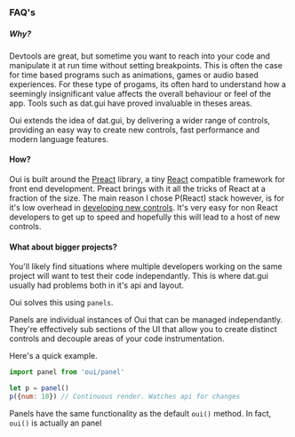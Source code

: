 ### FAQ's

##### Why?

Devtools are great, but sometime you want to reach into your code and manipulate it at run time without setting breakpoints. This is often the case for time based programs such as animations, games or audio based experiences. For these type of progams, its often hard to understand how a seemingly insignificant value affects the overall behaviour or feel of the app. Tools such as dat.gui have proved invaluable in theses areas.

Oui extends the idea of dat.gui, by delivering a wider range of controls, providing an easy way to create new controls, fast performance and modern language features.


#### How?
Oui is built around the [Preact](https://github.com/developit/preact) library, a tiny [React](https://facebook.github.io/react/) compatible framework for front end development. Preact brings with it all the tricks of React at a fraction of the size. The main reason I chose P(React) stack however, is for it's low overhead in [developing new controls](./docs/custom-controls.md). It's very easy for non React developers to get up to speed and hopefully this will lead to a host of new controls.

#### What about bigger projects?
You'll likely find situations where multiple developers working on the same project will want to test their code independantly. This is where dat.gui usually had problems both in it's api and layout.

Oui solves this using `panels`.

Panels are individual instances of Oui that can be managed independantly. They're effectively sub sections of the UI that allow you to create distinct controls and decouple areas of your code instrumentation.

Here's a quick example.

```javascript
import panel from 'oui/panel'

let p = panel()
p({num: 10}) // Continuous render. Watches api for changes

```

Panels have the same functionality as the default `oui()` method. In fact, `oui()` is actually an panel
